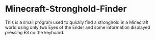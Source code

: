 # Minecraft-Stronghold-Finder
This is a small program used to quickly find a stronghold in a Minecraft world using only two Eyes of the Ender and some information displayed pressing F3 on the keyboard.
